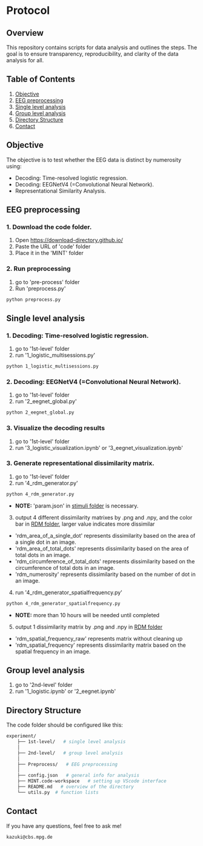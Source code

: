 # Protocol

## Overview

This repository contains scripts for data analysis and outlines the steps. The goal is to ensure transparency, reproducibility, and clarity of the data analysis for all.

## Table of Contents

1. [Objective](#objective)
2. [EEG preprocessing](#EEG-preprocessing)
3. [Single level analysis](#Single-level-analysis)
4. [Group level analysis](#Group-level-analysis)
5. [Directory Structure](#directory-structure)
6. [Contact](#contact)


## Objective

The objective is to test whether the EEG data is distinct by numerosity using:
- Decoding: Time-resolved logistic regression.
- Decoding: EEGNetV4 (=Convolutional Neural Network).
- Representational Similarity Analysis.


## EEG preprocessing

### 1. Download the code folder. 
1. Open https://download-directory.github.io/
2. Paste the URL of 'code' folder
3. Place it in the 'MINT' folder

### 2. Run preprocessing

1. go to 'pre-process' folder
2. Run 'preprocess.py'
 ```bash
python preprocess.py
 ```


## Single level analysis
### 1. Decoding: Time-resolved logistic regression.
1. go to '1st-level' folder
2. run '1_logistic_multisessions.py'
 ```bash
python 1_logistic_multisessions.py
 ```

### 2. Decoding: EEGNetV4 (=Convolutional Neural Network).
1. go to '1st-level' folder
2. run '2_eegnet_global.py'
 ```bash
python 2_eegnet_global.py
 ```

### 3. Visualize the decoding results
1. go to '1st-level' folder
2. run '3_logistic_visualization.ipynb' or '3_eegnet_visualization.ipynb'


### 3. Generate representational dissimilarity matrix.
1. go to '1st-level' folder
2. run '4_rdm_generator.py'
 ```bash
python 4_rdm_generator.py
 ```
- **NOTE:** 'param.json' in [stimuli folder](../experiment/stimuli/visual) is necessary.
3. output 4 different dissimilarity matrixes by .png and .npy, and the color bar in [RDM folder](./1st-level/RDM), larger value indicates more dissimilar
-  'rdm_area_of_a_single_dot' represents dissimilarity based on the area of a single dot in an image.
-  'rdm_area_of_total_dots' represents dissimilarity based on the area of total dots in an image.
-  'rdm_circumference_of_total_dots' represents dissimilarity based on the circumference of total dots in an image.
-  'rdm_numerosity' represents dissimilarity based on the number of dot in an image.

4. run '4_rdm_generator_spatialfrequency.py' 
 ```bash
python 4_rdm_generator_spatialfrequency.py
 ```
- **NOTE:** more than 10 hours will be needed until completed
5. output 1 dissimilarity matrix by .png and .npy in [RDM folder](./1st-level/RDM)
-  'rdm_spatial_frequency_raw' represents matrix without cleaning up
-  'rdm_spatial_frequency' represents dissimilarity matrix based on the spatial frequency in an image.


## Group level analysis
1. go to '2nd-level' folder
2. run '1_logistic.ipynb' or '2_eegnet.ipynb'


## Directory Structure
The code folder should be configured like this:
```bash
experiment/
    ├── 1st-level/   # single level analysis
    │
    ├── 2nd-level/   # group level analysis 
    │
    ├── Preprocess/   # EEG preprocessing
    │
    ├── config.json   # general info for analysis
    ├── MINT.code-workspace   # setting up VScode interface
    ├── README.md   # overview of the directory
    └── utils.py  # function lists
```


## Contact
If you have any questions, feel free to ask me!
 ```bash
kazuki@cbs.mpg.de
 ```



